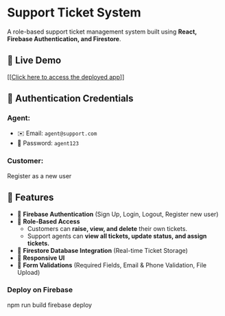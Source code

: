 # Support Ticket System

A role-based support ticket management system built using **React, Firebase Authentication, and Firestore**.

## 🚀 Live Demo

[\[[Click here to access the deployed app](https://support-ticketing-system-e0647.web.app)\]]


## 🔑 Authentication Credentials

### Agent:

- ✉️ Email: `agent@support.com`
- 🔑 Password: `agent123`

### Customer:
Register as a new user


## 📌 Features

- 🔹 **Firebase Authentication** (Sign Up, Login, Logout, Register new user)
- 🔹 **Role-Based Access**
  - Customers can **raise, view, and delete** their own tickets.
  - Support agents can **view all tickets, update status, and assign tickets.**
- 🔹 **Firestore Database Integration** (Real-time Ticket Storage)
- 🔹 **Responsive UI** 
- 🔹 **Form Validations** (Required Fields, Email & Phone Validation, File Upload)

### Deploy on Firebase

npm run build
firebase deploy

